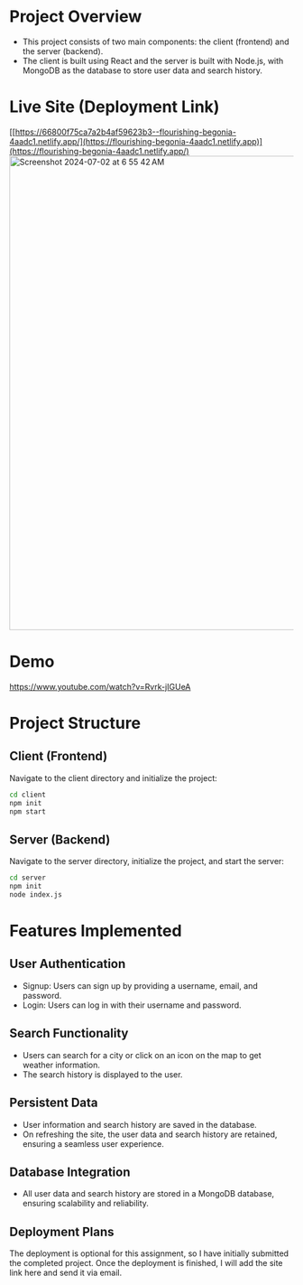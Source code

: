 # Project Overview

- This project consists of two main components: the client (frontend) and the server (backend). 
- The client is built using React and the server is built with Node.js, with MongoDB as the database to store user data and search history.

# Live Site (Deployment Link)
[[https://66800f75ca7a2b4af59623b3--flourishing-begonia-4aadc1.netlify.app/](https://flourishing-begonia-4aadc1.netlify.app)](https://flourishing-begonia-4aadc1.netlify.app/)
<img width="840" alt="Screenshot 2024-07-02 at 6 55 42 AM" src="https://github.com/seolheekang1221/TVO/assets/71479209/c114be5a-ddb8-44cc-bf58-6e38565abac2">



# Demo
https://www.youtube.com/watch?v=Rvrk-jIGUeA 

# Project Structure
## Client (Frontend)
Navigate to the client directory and initialize the project:

```bash
cd client
npm init
npm start
```

## Server (Backend)
Navigate to the server directory, initialize the project, and start the server:

```bash
cd server
npm init
node index.js
```

# Features Implemented
## User Authentication
- Signup: Users can sign up by providing a username, email, and password.
- Login: Users can log in with their username and password.
## Search Functionality
- Users can search for a city or click on an icon on the map to get weather information.
- The search history is displayed to the user.
## Persistent Data
- User information and search history are saved in the database.
- On refreshing the site, the user data and search history are retained, ensuring a seamless user experience.
## Database Integration
- All user data and search history are stored in a MongoDB database, ensuring scalability and reliability.
  
## Deployment Plans
The deployment is optional for this assignment, so I have initially submitted the completed project. 
Once the deployment is finished, I will add the site link here and send it via email.

